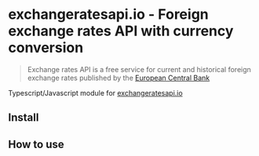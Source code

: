 # exchangeratesapi.io - Foreign exchange rates API with currency conversion

> Exchange rates API is a free service for current and historical foreign exchange rates
published by the [European Central Bank](https://www.ecb.europa.eu/stats/policy_and_exchange_rates/euro_reference_exchange_rates/html/index.en.html)

Typescript/Javascript module for [exchangeratesapi.io](https://exchangeratesapi.io)

## Install

## How to use
